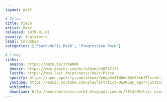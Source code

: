 ```yaml
---
layout: post

# Infos
title: Piece
artist: Hair
released: 1970-01-01
country: Inglaterra
label: Columbia
categories: ['Psychedelic Rock', 'Progressive Rock']

# Links
links:
  amazon: https://amzn.to/3rKWNWD
  deezer: https://www.deezer.com/br/album/130737172
  lastfm: https://www.last.fm/pt/music/Hair/Piece
  spotify: https://open.spotify.com/album/7pUpp5eSTWOdd02e55xb3T?si=D-atj-jlSvajEC40fjaMMg
  youtube: https://music.youtube.com/playlist?list=OLAK5uy_kqvrFj1CtZxuoUq0NWUbhPuFuSbqs-NMs
  wikipedia:
  download: http://murodoclassicrock4.blogspot.com.br/2014/05/hair-piece-1970.html
---
```

